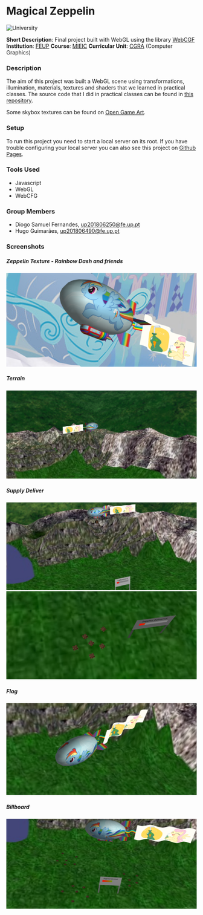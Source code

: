 # Magical Zeppelin

![University](https://img.shields.io/badge/FEUP-MIEIC-red)

**Short Description**: Final project built with WebGL using the library [WebCGF](https://paginas.fe.up.pt/~ruirodrig/pub/sw/webcgf/docs/)
**Institution**: [FEUP](https://sigarra.up.pt/feup/en/web_page.Inicial)
**Course**: [MIEIC](https://sigarra.up.pt/feup/en/cur_geral.cur_view?pv_curso_id=742&pv_ano_lectivo=2019)
**Curricular Unit**: [CGRA](https://sigarra.up.pt/feup/en/ucurr_geral.ficha_uc_view?pv_ocorrencia_id=399891) (Computer Graphics)

### Description

The aim of this project was built a WebGL scene using transformations, illumination, materials, textures and shaders that we learned in practical classes. The source code that I did in practical classes can be found in [this repository]().

Some skybox textures can be found on [Open Game Art](https://opengameart.org/art-search?keys=skybox).

### Setup

To run this project you need to start a local server on its root. If you have trouble configuring your local server you can also see this project on [Github Pages]().

### Tools Used

- Javascript
- WebGL
- WebCFG

### Group Members
- Diogo Samuel Fernandes, up201806250@fe.up.pt
- Hugo Guimarães, up201806490@fe.up.pt

### Screenshots

##### Zeppelin Texture - Rainbow Dash and friends
![zeppelin](./screenshots/proj-t7g5-01.png)

##### Terrain
![terrain](./screenshots/proj-t7g5-02.png)

##### Supply Deliver
![supply](./screenshots/proj-t7g5-03.png)
![supply](./screenshots/proj-t7g5-04.png)

##### Flag
![flag](./screenshots/proj-t7g5-05.png)

##### Billboard
![billboard](./screenshots/proj-t7g5-06.png)



